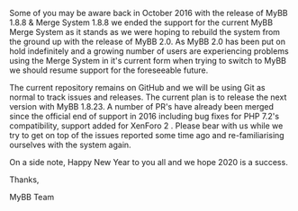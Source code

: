 Some of you may be aware back in October 2016 with the release of MyBB 1.8.8 & Merge System 1.8.8 we ended the support for the current MyBB Merge System as it stands as we were hoping to rebuild the system from the ground up with the release of MyBB 2.0. As MyBB 2.0 has been put on hold indefinitely and a growing number of users are experiencing problems using the Merge System in it's current form when trying to switch to MyBB we should resume support for the foreseeable future.

The current repository remains on GitHub and we will be using Git as normal to track issues and releases. The current plan is to release the next version with MyBB 1.8.23. A number of PR's have already been merged since the official end of support in 2016 including bug fixes for PHP 7.2's compatibility, support added for XenForo 2 . Please bear with us while we try to get on top of the issues reported some time ago and re-familiarising ourselves with the system again.

On a side note, Happy New Year to you all and we hope 2020 is a success.




Thanks,

MyBB Team
